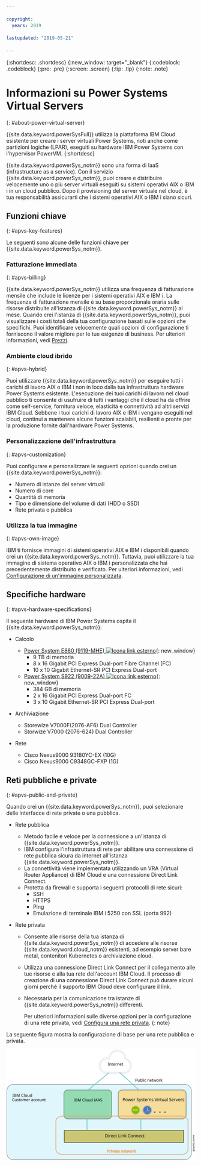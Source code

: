 ```yaml
---

copyright:
  years: 2019

lastupdated: "2019-05-21"

---
```


{:shortdesc: .shortdesc}
{:new_window: target="_blank"}
{:codeblock: .codeblock}
{:pre: .pre}
{:screen: .screen}
{:tip: .tip}
{:note: .note}

# Informazioni su Power Systems Virtual Servers
{: #about-power-virtual-server}

{{site.data.keyword.powerSysFull}} utilizza la piattaforma IBM Cloud esistente per creare i server virtuali Power Systems, noti anche come partizioni logiche (LPAR), eseguiti su hardware IBM Power Systems con l'hypervisor PowerVM.
{:shortdesc}

{{site.data.keyword.powerSys_notm}} sono una forma di IaaS (infrastructure as a service). Con il servizio {{site.data.keyword.powerSys_notm}}, puoi creare e distribuire velocemente uno o più server virtuali eseguiti su sistemi operativi AIX o IBM i in un cloud pubblico. Dopo il provisioning del server virtuale nel cloud, è tua responsabilità assicurarti che i sistemi operativi AIX o IBM i siano sicuri.

## Funzioni chiave
{: #apvs-key-features}

Le seguenti sono alcune delle funzioni chiave per {{site.data.keyword.powerSys_notm}}.

### Fatturazione immediata
{: #apvs-billing}

{{site.data.keyword.powerSys_notm}} utilizza una frequenza di fatturazione mensile che include le licenze per i sistemi operativi AIX e IBM i. La frequenza di fatturazione mensile è su base proporzionale oraria sulle risorse distribuite all'istanza di {{site.data.keyword.powerSys_notm}} al mese. Quando crei l'istanza di {{site.data.keyword.powerSys_notm}}, puoi visualizzare i costi totali della tua configurazione basati sulle opzioni che specifichi.  Puoi identificare velocemente quali opzioni di configurazione ti forniscono il valore migliore per le tue esigenze di business. Per ulteriori informazioni, vedi [Prezzi](/docs/infrastructure/power-iaas?topic=power-iaas-pricing-virtual-server#pricing-virtual-server).

### Ambiente cloud ibrido
{: #apvs-hybrid}

Puoi utilizzare {{site.data.keyword.powerSys_notm}} per eseguire tutti i carichi di lavoro AIX o IBM i non in loco dalla tua infrastruttura hardware Power Systems esistente. L'esecuzione dei tuoi carichi di lavoro nel cloud pubblico ti consente di usufruire di tutti i vantaggi che il cloud ha da offrire come self-service, fornitura veloce, elasticità e connettività ad altri servizi IBM Cloud. Sebbene i tuoi carichi di lavoro AIX e IBM i vengano eseguiti nel cloud, continui a mantenere alcune funzioni scalabili, resilienti e pronte per la produzione fornite dall'hardware Power Systems.

### Personalizzazione dell'infrastruttura
{: #apvs-customization}

Puoi configurare e personalizzare le seguenti opzioni quando crei un {{site.data.keyword.powerSys_notm}}:
* Numero di istanze del server virtuali
* Numero di core
* Quantità di memoria
* Tipo e dimensione del volume di dati (HDD o SSD)
* Rete privata o pubblica

### Utilizza la tua immagine
{: #apvs-own-image}

IBM ti fornisce immagini di sistemi operativi AIX e IBM i disponibili quando crei un {{site.data.keyword.powerSys_notm}}. Tuttavia, puoi utilizzare la tua immagine di sistema operativo AIX o IBM i personalizzata che hai precedentemente distribuito e verificato. Per ulteriori informazioni, vedi [Configurazione di un'immagine personalizzata](/docs/infrastructure/power-iaas?topic=power-iaas-configuring-custom-image#configuring-custom-image).

## Specifiche hardware
{: #apvs-hardware-specifications}

Il seguente hardware di IBM Power Systems ospita il {{site.data.keyword.powerSys_notm}}:

* Calcolo
  * [Power System E880 (9119-MHE) ![Icona link esterno](../icons/launch-glyph.svg "Icona link esterno")](https://www.ibm.com/support/knowledgecenter/en/POWER8/p8hdx/9119_mhe_landing.htm){: new_window}
    * 9 TB di memoria
    * 8 x 16 Gigabit PCI Express Dual-port Fibre Channel (FC)
    * 10 x 10 Gigabit Ethernet-SR PCI Express Dual-port
  * [Power System S922 (9009-22A) ![Icona link esterno](../icons/launch-glyph.svg "Icona link esterno")](https://www.ibm.com/support/knowledgecenter/en/POWER9/p9hdx/9009_22a_landing.htm){: new_window}
    * 384 GB di memoria
    * 2 x 16 Gigabit PCI Express Dual-port FC
    * 3 x 10 Gigabit Ethernet-SR PCI Express Dual-port

* Archiviazione
  * Storewize V7000F(2076-AF6) Dual Controller
  * Storwize V7000 (2076-624) Dual Controller

* Rete
  * Cisco Nexus9000 93180YC-EX (10G)
  * Cisco Nexus9000 C9348GC-FXP (1G)

## Reti pubbliche e private
{: #apvs-public-and-private}

Quando crei un {{site.data.keyword.powerSys_notm}}, puoi selezionare delle interfacce di rete private o una pubblica.

* Rete pubblica
  * Metodo facile e veloce per la connessione a un'istanza di {{site.data.keyword.powerSys_notm}}.
  * IBM configura l'infrastruttura di rete per abilitare una connessione di rete pubblica sicura da internet all'istanza {{site.data.keyword.powerSys_notm}}.
  * La connettività viene implementata utilizzando un VRA (Virtual Router Appliance) di IBM Cloud e una connessione Direct Link Connect.
  * Protetta da firewall e supporta i seguenti protocolli di rete sicuri:
    * SSH
    * HTTPS
    * Ping
    * Emulazione di terminale IBM i 5250 con SSL (porta 992)

* Rete privata 
  * Consente alle risorse della tua istanza di {{site.data.keyword.powerSys_notm}} di accedere alle risorse {{site.data.keyword.cloud_notm}} esistenti, ad esempio server bare metal, contenitori Kubernetes o archiviazione cloud.
  * Utilizza una connessione Direct Link Connect per il collegamento alle tue risorse e alla tua rete dell'account IBM Cloud. Il processo di creazione di una connessione Direct Link Connect può durare alcuni giorni perché il supporto IBM Cloud deve configurare il link.
  * Necessaria per la comunicazione tra istanze di {{site.data.keyword.powerSys_notm}} differenti.

    Per ulteriori informazioni sulle diverse opzioni per la configurazione di una rete privata, vedi [Configura una rete privata](/docs/infrastructure/power-iaas?topic=power-iaas-cpn-configuring#cpn-configuring).
    {: note}

La seguente figura mostra la configurazione di base per una rete pubblica e privata.

![Visualizza come il traffico di rete fluisce per la connessione pubblica o privata](/images/power-iaas-network1.svg "Visualizza come il traffico di rete fluisce per la connessione pubblica o privata")

<!-- Customer A is able to connect to a public network by using a Direct Link Dedicated connection with their {{site.data.keyword.cloud_notm}} Power account. -->
<!-- Customer A is able to connect to a private network by using a Direct Link Connect connection with their {{site.data.keyword.cloud_notm}} account. -->
<!-- Customer A can use either a public or private network to access their {{site.data.keyword.powerSys_notm}}. -->
<!-- Customer B is able to connect to only a private network by using a Direct Link Connect connection with their {{site.data.keyword.cloud_notm}} account.  -->
